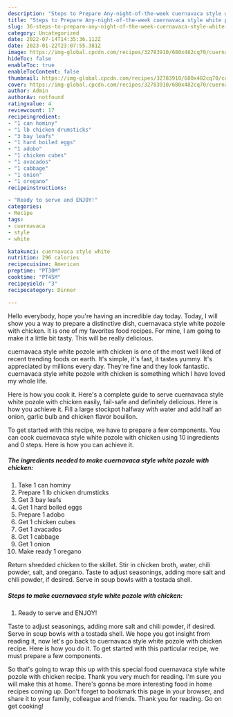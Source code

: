 ```yaml
---
description: "Steps to Prepare Any-night-of-the-week cuernavaca style white pozole with chicken"
title: "Steps to Prepare Any-night-of-the-week cuernavaca style white pozole with chicken"
slug: 36-steps-to-prepare-any-night-of-the-week-cuernavaca-style-white-pozole-with-chicken
category: Uncategorized
date: 2022-07-14T14:35:36.112Z
date: 2023-01-22T23:07:55.381Z
image: https://img-global.cpcdn.com/recipes/32783910/680x482cq70/cuernavaca-style-white-pozole-with-chicken-recipe-main-photo.jpg
hideToc: false
enableToc: true
enableTocContent: false
thumbnail: https://img-global.cpcdn.com/recipes/32783910/680x482cq70/cuernavaca-style-white-pozole-with-chicken-recipe-main-photo.jpg
cover: https://img-global.cpcdn.com/recipes/32783910/680x482cq70/cuernavaca-style-white-pozole-with-chicken-recipe-main-photo.jpg
author: Admin
authorAv: notfound
ratingvalue: 4
reviewcount: 17
recipeingredient:
- "1 can hominy"
- "1 lb chicken drumsticks"
- "3 bay leafs"
- "1 hard boiled eggs"
- "1 adobo"
- "1 chicken cubes"
- "1 avacados"
- "1 cabbage"
- "1 onion"
- "1 oregano"
recipeinstructions:

- "Ready to serve and ENJOY!"
categories:
- Recipe
tags:
- cuernavaca
- style
- white

katakunci: cuernavaca style white 
nutrition: 296 calories
recipecuisine: American
preptime: "PT30M"
cooktime: "PT45M"
recipeyield: "3"
recipecategory: Dinner

---
```



Hello everybody, hope you're having an incredible day today. Today, I will show you a way to prepare a distinctive dish, cuernavaca style white pozole with chicken. It is one of my favorites food recipes. For mine, I am going to make it a little bit tasty. This will be really delicious.

cuernavaca style white pozole with chicken is one of the most well liked of recent trending foods on earth. It's simple, it's fast, it tastes yummy. It's appreciated by millions every day. They're fine and they look fantastic. cuernavaca style white pozole with chicken is something which I have loved my whole life.

Here is how you cook it. Here&#39;s a complete guide to serve cuernavaca style white pozole with chicken easily, fail-safe and definitely delicious. Here is how you achieve it. Fill a large stockpot halfway with water and add half an onion, garlic bulb and chicken flavor bouillon.


To get started with this recipe, we have to prepare a few components. You can cook cuernavaca style white pozole with chicken using 10 ingredients and 0 steps. Here is how you can achieve it.

<!--inarticleads1-->

##### The ingredients needed to make cuernavaca style white pozole with chicken:

1. Take 1 can hominy
1. Prepare 1 lb chicken drumsticks
1. Get 3 bay leafs
1. Get 1 hard boiled eggs
1. Prepare 1 adobo
1. Get 1 chicken cubes
1. Get 1 avacados
1. Get 1 cabbage
1. Get 1 onion
1. Make ready 1 oregano


Return shredded chicken to the skillet. Stir in chicken broth, water, chili powder, salt, and oregano. Taste to adjust seasonings, adding more salt and chili powder, if desired. Serve in soup bowls with a tostada shell. 

<!--inarticleads2-->

##### Steps to make cuernavaca style white pozole with chicken:


1. Ready to serve and ENJOY!

Taste to adjust seasonings, adding more salt and chili powder, if desired. Serve in soup bowls with a tostada shell. We hope you got insight from reading it, now let&#39;s go back to cuernavaca style white pozole with chicken recipe. Here is how you do it. To get started with this particular recipe, we must prepare a few components. 

So that's going to wrap this up with this special food cuernavaca style white pozole with chicken recipe. Thank you very much for reading. I'm sure you will make this at home. There's gonna be more interesting food in home recipes coming up. Don't forget to bookmark this page in your browser, and share it to your family, colleague and friends. Thank you for reading. Go on get cooking!
